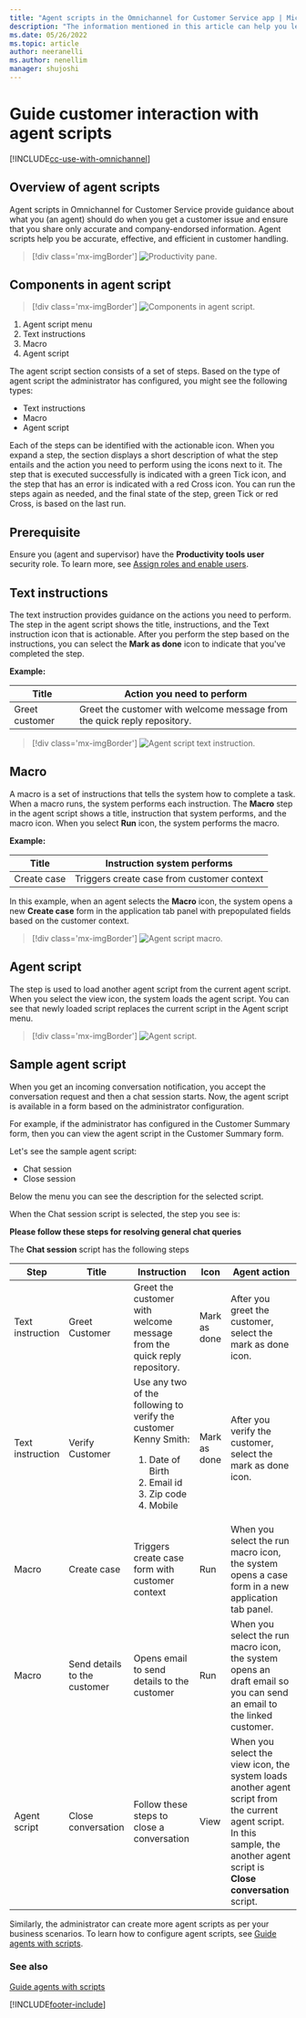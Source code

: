 ```yaml
---
title: "Agent scripts in the Omnichannel for Customer Service app | MicrosoftDocs"
description: "The information mentioned in this article can help you learn how to use agent scripts in the Omnichannel for Customer Service app."
ms.date: 05/26/2022
ms.topic: article
author: neeranelli
ms.author: nenellim
manager: shujoshi
---
```


# Guide customer interaction with agent scripts

[!INCLUDE[cc-use-with-omnichannel](../includes/cc-use-with-omnichannel.md)]

## Overview of agent scripts

Agent scripts in Omnichannel for Customer Service provide guidance about what you (an agent) should do when you get a customer issue and ensure that you share only accurate and company-endorsed information. Agent scripts help you be accurate, effective, and efficient in customer handling.

> [!div class='mx-imgBorder']
> ![Productivity pane.](media/productivity-pane-agent-script.PNG "Productivity pane")

## Components in agent script

> [!div class='mx-imgBorder']
> ![Components in agent script.](media/agent-script-section.PNG "Components in agent script")

1. Agent script menu
2. Text instructions
3. Macro
4. Agent script

The agent script section consists of a set of steps. Based on the type of agent script the administrator has configured, you might see the following types:

- Text instructions
- Macro
- Agent script

Each of the steps can be identified with the actionable icon. When you expand a step, the section displays a short description of what the step entails and the action you need to perform using the icons next to it. The step that is executed successfully is indicated with a green Tick icon, and the step that has an error is indicated with a red Cross icon. You can run the steps again as needed, and the final state of the step, green Tick or red Cross, is based on the last run.

## Prerequisite

Ensure you (agent and supervisor) have the **Productivity tools user** security role. To learn more, see [Assign roles and enable users](add-users-assign-roles.md).

## Text instructions

The text instruction provides guidance on the actions you need to perform. The step in the agent script shows the title, instructions, and the Text instruction icon that is actionable. After you perform the step based on the instructions, you can select the **Mark as done** icon to indicate that you've completed the step.

**Example:**

| Title | Action you need to perform |
|----------------|-------------------------------------------------------------------------|
| Greet customer | Greet the customer with welcome message from the quick reply repository.|

> [!div class='mx-imgBorder']
> ![Agent script text instruction.](media/agent-script-text-instruction.PNG "Agent script text instruction")

## Macro

A macro is a set of instructions that tells the system how to complete a task. When a macro runs, the system performs each instruction. The **Macro** step in the agent script shows a title, instruction that system performs, and the macro icon. When you select **Run** icon, the system performs the macro.

**Example:**

| Title | Instruction system performs |
|----------------|----------------------------------------|
| Create case | Triggers create case from customer context|

In this example, when an agent selects the **Macro** icon, the system opens a new **Create case** form in the application tab panel with prepopulated fields based on the customer context.

> [!div class='mx-imgBorder']
> ![Agent script macro.](media/agent-script-run-macro.PNG "Agent script macro")

## Agent script

The step is used to load another agent script from the current agent script. When you select the view icon, the system loads the agent script. You can see that newly loaded script replaces the current script in the Agent script menu.

> [!div class='mx-imgBorder']
> ![Agent script.](media/agent-script-view.PNG "Agent script")

## Sample agent script

When you get an incoming conversation notification, you accept the conversation request and then a chat session starts. Now, the agent script is available in a form based on the administrator configuration. 

For example, if the administrator has configured in the Customer Summary form, then you can view the agent script in the Customer Summary form.

Let's see the sample agent script:

- Chat session
- Close session

Below the menu you can see the description for the selected script.

When the Chat session script is selected, the step you see is:

**Please follow these steps for resolving general chat queries**

The **Chat session** script has the following steps

| Step | Title | Instruction | Icon | Agent action |
|-----------|--------------------|-----------------------|----------------------|-----------------------|
| Text instruction | Greet Customer | Greet the customer with welcome message from the quick reply repository. | Mark as done | After you greet the customer, select the mark as done icon. |
| Text instruction | Verify Customer | Use any two of the following to verify the customer Kenny Smith:<ol> <li>Date of Birth</li> <li> Email id </li> <li>Zip code</li> <li>Mobile</li> | Mark as done | After you verify the customer, select the mark as done icon. | 
| Macro | Create case | Triggers create case form with customer context | Run | When you select the run macro icon, the system opens a case form in a new application tab panel. |
| Macro | Send details to the customer | Opens email to send details to the customer | Run | When you select the run macro icon, the system opens an draft email so you can send an email to the linked customer. |
| Agent script | Close conversation | Follow these steps to close a conversation | View | When you select the view icon, the system loads another agent script from the current agent script. In this sample, the another agent script is **Close conversation** script. |


Similarly, the administrator can create more agent scripts as per your business scenarios. To learn how to configure agent scripts, see [Guide agents with scripts](../app-profile-manager/agent-scripts.md).

### See also

[Guide agents with scripts](../app-profile-manager/agent-scripts.md)


[!INCLUDE[footer-include](../includes/footer-banner.md)]
